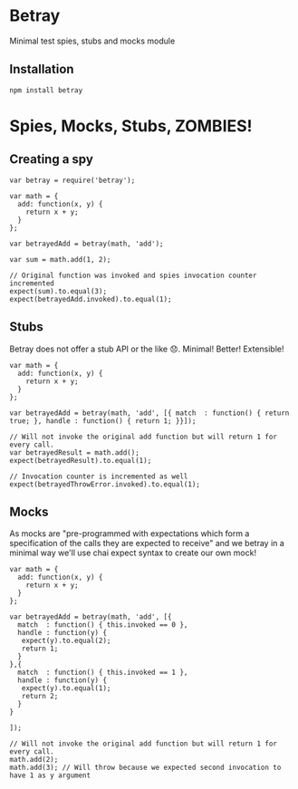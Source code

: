 # Betray
Minimal test spies, stubs and mocks module

## Installation

    npm install betray

# Spies, Mocks, Stubs, ZOMBIES!

## Creating a spy

    var betray = require('betray');
    
    var math = {
      add: function(x, y) {
        return x + y;
      }
    };

    var betrayedAdd = betray(math, 'add');

    var sum = math.add(1, 2);

    // Original function was invoked and spies invocation counter incremented
    expect(sum).to.equal(3);
    expect(betrayedAdd.invoked).to.equal(1);

## Stubs
Betray does not offer a stub API or the like :disappointed:. Minimal! Better! Extensible!

    var math = {
      add: function(x, y) {
        return x + y;
      }
    };

    var betrayedAdd = betray(math, 'add', [{ match  : function() { return true; }, handle : function() { return 1; }}]);

    // Will not invoke the original add function but will return 1 for every call. 
    var betrayedResult = math.add();
    expect(betrayedResult).to.equal(1);
    
    // Invocation counter is incremented as well
    expect(betrayedThrowError.invoked).to.equal(1);

## Mocks
As mocks are "pre-programmed with expectations which form a specification of the calls they are expected to receive" and
we betray in a minimal way we'll use chai expect syntax to create our own mock!

    var math = {
      add: function(x, y) {
        return x + y;
      }
    };

    var betrayedAdd = betray(math, 'add', [{ 
      match  : function() { this.invoked == 0 }, 
      handle : function(y) {
       expect(y).to.equal(2);
       return 1; 
      }
    },{ 
      match  : function() { this.invoked == 1 },  
      handle : function(y) {
       expect(y).to.equal(1);
       return 2; 
      }
    }
    
    ]);

    // Will not invoke the original add function but will return 1 for every call. 
    math.add(2);
    math.add(3); // Will throw because we expected second invocation to have 1 as y argument
    
